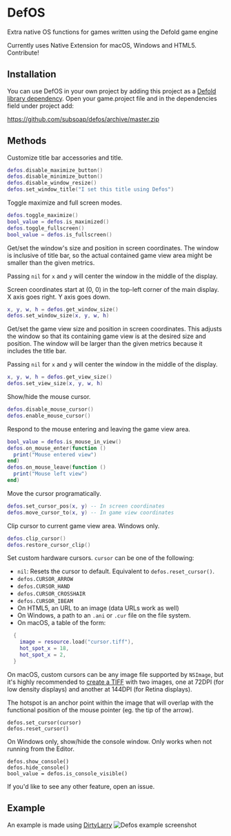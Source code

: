 # DefOS
Extra native OS functions for games written using the Defold game engine

Currently uses Native Extension for macOS, Windows and HTML5. Contribute!

## Installation
You can use DefOS in your own project by adding this project as a [Defold library dependency](http://www.defold.com/manuals/libraries/). Open your game.project file and in the dependencies field under project add:

https://github.com/subsoap/defos/archive/master.zip

## Methods

Customize title bar accessories and title.

```lua
defos.disable_maximize_button()
defos.disable_minimize_button()
defos.disable_window_resize()
defos.set_window_title("I set this title using Defos")
```

Toggle maximize and full screen modes.

```lua
defos.toggle_maximize()
bool_value = defos.is_maximized()
defos.toggle_fullscreen()
bool_value = defos.is_fullscreen()
```

Get/set the window's size and position in screen coordinates. The window is
inclusive of title bar, so the actual contained game view area might be smaller
than the given metrics.

Passing `nil` for `x` and `y` will center the window in the middle of the display.

Screen coordinates start at (0, 0) in the top-left corner of the main display.
X axis goes right. Y axis goes down.

```lua
x, y, w, h = defos.get_window_size()
defos.set_window_size(x, y, w, h)
```

Get/set the game view size and position in screen coordinates. This adjusts
the window so that its containing game view is at the desired size and position.
The window will be larger than the given metrics because it includes the title
bar.

Passing `nil` for `x` and `y` will center the window in the middle of the display.

```lua
x, y, w, h = defos.get_view_size()
defos.set_view_size(x, y, w, h)
```

Show/hide the mouse cursor.

```lua
defos.disable_mouse_cursor()
defos.enable_mouse_cursor()
```

Respond to the mouse entering and leaving the game view area.

```lua
bool_value = defos.is_mouse_in_view()
defos.on_mouse_enter(function ()
  print("Mouse entered view")
end)
defos.on_mouse_leave(function ()
  print("Mouse left view")
end)
```

Move the cursor programatically.

```lua
defos.set_cursor_pos(x, y) -- In screen coordinates
defos.move_cursor_to(x, y) -- In game view coordinates
```

Clip cursor to current game view area. Windows only.

```lua
defos.clip_cursor()
defos.restore_cursor_clip()
```

Set custom hardware cursors. `cursor` can be one of the following:
  * `nil`: Resets the cursor to default. Equivalent to `defos.reset_cursor()`.
  * `defos.CURSOR_ARROW`
  * `defos.CURSOR_HAND`
  * `defos.CURSOR_CROSSHAIR`
  * `defos.CURSOR_IBEAM`
  * On HTML5, an URL to an image (data URLs work as well)
  * On Windows, a path to an `.ani` or `.cur` file on the file system.
  * On macOS, a table of the form:  
  ```lua
    {
      image = resource.load("cursor.tiff"),
      hot_spot_x = 18,
      hot_spot_x = 2,
    }
  ```

On macOS, custom cursors can be any image file supported by `NSImage`, but it's highly recommended to
[create a TIFF](https://developer.apple.com/library/content/documentation/GraphicsAnimation/Conceptual/HighResolutionOSX/Optimizing/Optimizing.html#//apple_ref/doc/uid/TP40012302-CH7-SW27)
with two images, one at 72DPI (for low density displays) and another at 144DPI (for Retina displays).

The hotspot is an anchor point within the image that will overlap with the functional position of the mouse pointer (eg. the tip of the arrow).

```
defos.set_cursor(cursor)
defos.reset_cursor()
```

On Windows only, show/hide the console window. Only works when not running
from the Editor.

```
defos.show_console()
defos.hide_console()
bool_value = defos.is_console_visible()
```

If you'd like to see any other feature, open an issue.

## Example
An example is made using [DirtyLarry](https://github.com/andsve/dirtylarry)
![Defos example screenshot](https://user-images.githubusercontent.com/2209596/34541914-31af02fc-f0eb-11e7-9c16-a3088366c62d.jpg)
